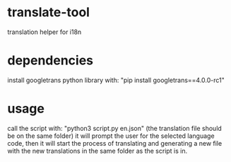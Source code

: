 # translate-tool
translation helper for i18n

# dependencies

install googletrans python library with: "pip install googletrans==4.0.0-rc1"

# usage

call the script with: "python3 script.py en.json" (the translation file should be on the same folder)
it will prompt the user for the selected language code, then it will start the process of translating and generating a new file with the new translations in the same folder as the script is in.
